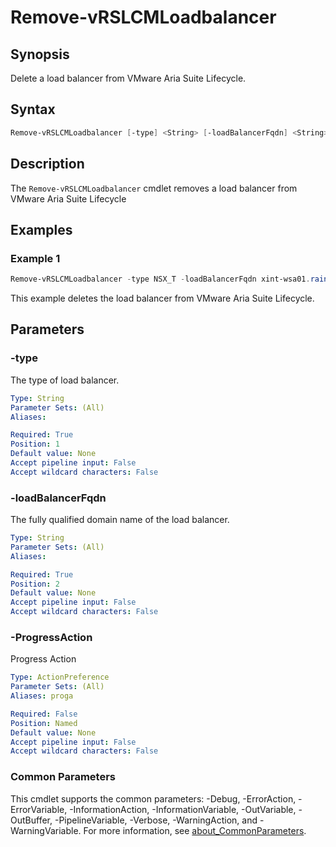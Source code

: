 # Remove-vRSLCMLoadbalancer

## Synopsis

Delete a load balancer from VMware Aria Suite Lifecycle.

## Syntax

```powershell
Remove-vRSLCMLoadbalancer [-type] <String> [-loadBalancerFqdn] <String> [-ProgressAction <ActionPreference>] [<CommonParameters>]
```

## Description

The `Remove-vRSLCMLoadbalancer` cmdlet removes a load balancer from VMware Aria Suite Lifecycle

## Examples

### Example 1

```powershell
Remove-vRSLCMLoadbalancer -type NSX_T -loadBalancerFqdn xint-wsa01.rainpole.io
```

This example deletes the load balancer from VMware Aria Suite Lifecycle.

## Parameters

### -type

The type of load balancer.

```yaml
Type: String
Parameter Sets: (All)
Aliases:

Required: True
Position: 1
Default value: None
Accept pipeline input: False
Accept wildcard characters: False
```

### -loadBalancerFqdn

The fully qualified domain name of the load balancer.

```yaml
Type: String
Parameter Sets: (All)
Aliases:

Required: True
Position: 2
Default value: None
Accept pipeline input: False
Accept wildcard characters: False
```

### -ProgressAction

Progress Action

```yaml
Type: ActionPreference
Parameter Sets: (All)
Aliases: proga

Required: False
Position: Named
Default value: None
Accept pipeline input: False
Accept wildcard characters: False
```

### Common Parameters

This cmdlet supports the common parameters: -Debug, -ErrorAction, -ErrorVariable, -InformationAction, -InformationVariable, -OutVariable, -OutBuffer, -PipelineVariable, -Verbose, -WarningAction, and -WarningVariable. For more information, see [about_CommonParameters](http://go.microsoft.com/fwlink/?LinkID=113216).
